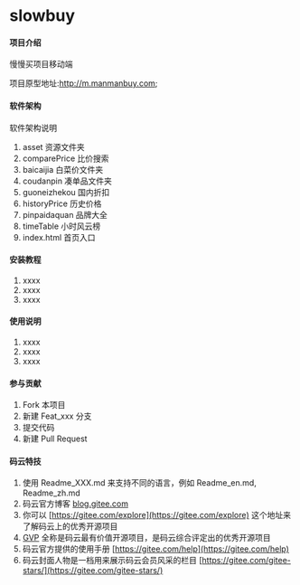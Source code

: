 # slowbuy

#### 项目介绍
慢慢买项目移动端

项目原型地址:http://m.manmanbuy.com;


#### 软件架构
软件架构说明

1. asset            资源文件夹
2. comparePrice     比价搜索
3. baicaijia        白菜价文件夹
4. coudanpin        凑单品文件夹
5. guoneizhekou     国内折扣
6. historyPrice     历史价格
7. pinpaidaquan     品牌大全
8. timeTable        小时风云榜
9. index.html       首页入口

#### 安装教程

1. xxxx
2. xxxx
3. xxxx

#### 使用说明

1. xxxx
2. xxxx
3. xxxx

#### 参与贡献

1. Fork 本项目
2. 新建 Feat_xxx 分支
3. 提交代码
4. 新建 Pull Request


#### 码云特技

1. 使用 Readme\_XXX.md 来支持不同的语言，例如 Readme\_en.md, Readme\_zh.md
2. 码云官方博客 [blog.gitee.com](https://blog.gitee.com)
3. 你可以 [https://gitee.com/explore](https://gitee.com/explore) 这个地址来了解码云上的优秀开源项目
4. [GVP](https://gitee.com/gvp) 全称是码云最有价值开源项目，是码云综合评定出的优秀开源项目
5. 码云官方提供的使用手册 [https://gitee.com/help](https://gitee.com/help)
6. 码云封面人物是一档用来展示码云会员风采的栏目 [https://gitee.com/gitee-stars/](https://gitee.com/gitee-stars/)